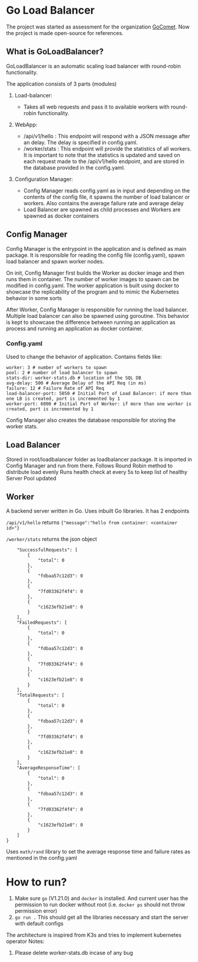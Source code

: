 # Go Load Balancer

The project was started as assessment for the organization [GoComet](https://www.gocomet.com/). Now the project is made open-source for references.

## What is GoLoadBalancer?
GoLoadBalancer is an automatic scaling load balancer with round-robin functionality.

The application consists of 3 parts (modules)
1. Load-balancer: 
   - Takes all web requests and pass it to available workers with round-robin functionality.

2. WebApp:
	- /api/v1/hello : This endpoint will respond with a JSON message after an delay. The delay is specified in config.yaml.
	- /worker/stats : This endpoint will provide the statistics of all workers. It is important to note that the statistics is updated and saved on each request made to the /api/v1/hello endpoint, and are stored in the database provided in the config.yaml.

3. Configuration Manager:
   - Config Manager reads config.yaml as in input and depending on the contents of the config file, it spawns the number of load balancer or workers. Also contains the average failure rate and average delay
   - Load Balancer are spawned as child processes and Workers are spawned as docker containers

## Config Manager
Config Manager is the entrypoint in the application and is defined as main package. It is responsible for reading the config file (config.yaml), spawn load balancer and spawn worker nodes.

On init, Config Manager first builds the Worker as docker image and then runs them in container. The number of worker images to spawn can be modified in config.yaml. The worker application is built using docker to showcase the replicability of the program and to mimic the Kubernetes behavior in some sorts

After Worker, Config Manager is responsible for running the load balancer. Multiple load balancer can also be spawned using goroutine. This behavior is kept to showcase the difference between running an application as process and running an application as docker container.

### Config.yaml
Used to change the behavior of application. Contains fields like:

```
worker: 3 # number of workers to spawn
pool: 2 # number of load balancer to spawn
stats-dir: worker-stats.db # location of the SQL DB
avg-delay: 500 # Average Delay of the API Req (in ms)
failure: 12 # Failure Rate of API Req
load-balancer-port: 5050 # Initial Port of Load Balancer: if more than one LB is created, port is incremented by 1
worker-port: 6000 # Initial Port of Worker: if more than one worker is created, port is incremented by 1
```

Config Manager also creates the database responsible for storing the worker stats.

## Load Balancer
Stored in root/loadbalancer folder as loadbalancer package. It is imported in Config Manager and run from there.
Follows Round Robin method to distribute load evenly
Runs health check at every 5s to keep list of healthy Server Pool updated

## Worker
A backend server written in Go. Uses inbuilt Go libraries. It has 2 endpoints

`/api/v1/hello` returns `{"message":"hello from container: <container id>"}`

`/worker/stats` returns the json object

```{
	"SuccessfulRequests": [
		{
			"total": 0
		},
		{
			"fdbaa57c12d3": 0
		},
		{
			"7fd03362f4f4": 0
		},
		{
			"c1623efb21e8": 0
		}
	],
	"FailedRequests": [
		{
			"total": 0
		},
		{
			"fdbaa57c12d3": 0
		},
		{
			"7fd03362f4f4": 0
		},
		{
			"c1623efb21e8": 0
		}
	],
	"TotalRequests": [
		{
			"total": 0
		},
		{
			"fdbaa57c12d3": 0
		},
		{
			"7fd03362f4f4": 0
		},
		{
			"c1623efb21e8": 0
		}
	],
	"AverageResponseTime": [
		{
			"total": 0
		},
		{
			"fdbaa57c12d3": 0
		},
		{
			"7fd03362f4f4": 0
		},
		{
			"c1623efb21e8": 0
		}
	]
}
```

Uses `math/rand` library to set the average response time and failure rates as mentioned in the config.yaml

# How to run?
1. Make sure `go` (V1.21.0) and `docker` is installed. And current user has the permission to run docker without root (i.e. `docker ps` should not throw permission error)
2. `go run .`
This should get all the libraries necessary and start the server with default configs

The architecture is inspired from K3s and tries to implement kubernetes operator
Notes:
1. Please delete worker-stats.db incase of any bug 


